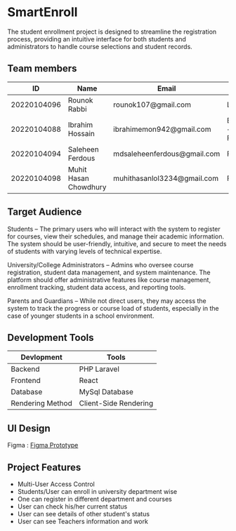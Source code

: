   

# SmartEnroll
The student enrollment project is designed to streamline the registration process, providing an intuitive interface for both students and administrators to handle course selections and student records.


## Team members
<table>
	 <thead> 
		 <tr> 
			 <th>ID</th> 
			 <th>Name</th> 
			 <th>Email</th> 
			 <th>Role</th> 
		 </tr> 
	 </thead> 
	 <tbody> 
		 <tr> 
			 <td>20220104096</td> 
			 <td>Rounok Rabbi</td> 
			 <td>rounok107@gmail.com</td> 
			 <td>Lead</td> 
		 </tr> 
		 <tr> 
			 <td>20220104088</td> 
			 <td>Ibrahim Hossain</td> 
			 <td>ibrahimemon942@gmail.com</td> 
			 <td>Backend + Frontend</td>   
		 </tr> 
		 <tr> 
			 <td>20220104094</td> 
			 <td>Saleheen Ferdous</td> 
			 <td>mdsaleheenferdous@gmail.com</td> 
			 <td>Frontend</td>   
		 </tr> 
		 <tr> 
			 <td>20220104098</td> 
			 <td>Muhit Hasan Chowdhury</td> 
			 <td>muhithasanlol3234@gmail.com</td> 
			 <td>Frontend</td>   
		 </tr> 
	 </tbody> 
 </table>

  

## Target Audience

Students – The primary users who will interact with the system to register for courses, view their schedules, and manage their academic information. The system should be user-friendly, intuitive, and secure to meet the needs of students with varying levels of technical expertise.

University/College Administrators – Admins who oversee course registration, student data management, and system maintenance. The platform should offer administrative features like course management, enrollment tracking, student data access, and reporting tools.

Parents and Guardians – While not direct users, they may access the system to track the progress or course load of students, especially in the case of younger students in a school environment.

  
  

## Development Tools
<table>
	 <thead> 
		 <tr> 
			 <th>Devlopment</th> 
			 <th>Tools</th> 
		 </tr> 
	 </thead> 
	 <tbody> 
		 <tr> 
			 <td>Backend</td> 
			 <td>PHP Laravel</td> 
		 </tr> 
		 <tr> 
			 <td>Frontend</td> 
			 <td>React</td>   
		 </tr> 
		 <tr> 
			 <td>Database</td> 
			 <td>MySql Database</td>  
		 </tr> 
		 <tr> 
			 <td>Rendering Method</td> 
			 <td>Client-Side Rendering</td> 
		 </tr> 
	 </tbody> 
 </table>
  
## UI Design
Figma : <a href="https://www.figma.com/proto/PO3pBLh4R4klpQp5i56Pvr/Student-Enrollment?node-id=0-1&t=hzPTZrTuRyIhvfDr-1">Figma Prototype</a>

## Project Features
<ul>
	<li>Multi-User Access Control</li>
	<li>Students/User can enroll in university department wise</li>
	<li>One can register in different department and courses</li>
	<li>User can check his/her current status</li>
	<li>User can see details of other student's status</li>
	<li>User can see Teachers information and work</li>
 
</ul>

